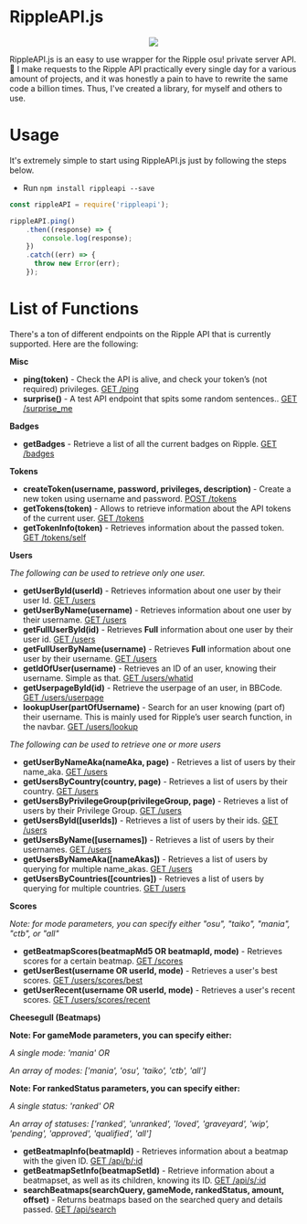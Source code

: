 # RippleAPI.js
<p align="center">
<img src="https://suck.eggplants.org/3tk8ye.png" width:150px height:150px>
</p>
RippleAPI.js is an easy to use wrapper for the Ripple osu! private server API. 🎵 I make requests to the Ripple API practically every single day for a various amount of projects, and it was honestly a pain to have to rewrite the same code a billion times. Thus, I've created a library, for myself and others to use. 

# Usage
It's extremely simple to start using RippleAPI.js just by following the steps below.
* Run `npm install rippleapi --save`

```js
const rippleAPI = require('rippleapi');

rippleAPI.ping()
    .then((response) => {
        console.log(response);
    })
    .catch((err) => {
      throw new Error(err);
    });
```    
# List of Functions
There's a ton of different endpoints on the Ripple API that is currently supported. Here are the following: 

**Misc**
* **ping(token)** - Check the API is alive, and check your token’s (not required) privileges. [GET /ping](http://docs.ripple.moe/docs/api/v1#get-%2Fping)
* **surprise()** - A test API endpoint that spits some random sentences.. [GET /surprise_me](http://docs.ripple.moe/docs/api/v1#get-%2Fsurprise_me)


**Badges**
* **getBadges** - Retrieve a list of all the current badges on Ripple. [GET /badges](http://http://ripple.moe/api/v1/badges)

**Tokens**
* **createToken(username, password, privileges, description)** - Create a new token using username and password. [POST /tokens](http://docs.ripple.moe/docs/api/v1#post-%2Ftokens)
* **getTokens(token)** - Allows to retrieve information about the API tokens of the current user. [GET /tokens](http://docs.ripple.moe/docs/api/v1#get-%2Ftokens)
* **getTokenInfo(token)** - Retrieves information about the passed token. [GET /tokens/self](http://docs.ripple.moe/docs/api/v1#get-%2Ftokens%2Fself)


**Users**

*The following can be used to retrieve only one user.*

* **getUserById(userId)** - Retrieves information about one user by their user Id. [GET /users](http://docs.ripple.moe/docs/api/v1#get-%2Fusers)
* **getUserByName(username)** - Retrieves information about one user by their username. [GET /users](http://docs.ripple.moe/docs/api/v1#get-%2Fusers)
* **getFullUserById(id)** - Retrieves **Full** information about one user by their user id. [GET /users](http://docs.ripple.moe/docs/api/v1#get-%2Fusers)
* **getFullUserByName(username)** - Retrieves **Full** information about one user by their username. [GET /users](http://docs.ripple.moe/docs/api/v1#get-%2Fusers)
* **getIdOfUser(username)** - Retrieves an ID of an user, knowing their username. Simple as that. [GET /users/whatid](http://docs.ripple.moe/docs/api/v1#get-%2Fusers%2Fwhatid)
* **getUserpageById(id)** - Retrieve the userpage of an user, in BBCode. [GET /users/userpage](http://docs.ripple.moe/docs/api/v1#get-%2Fusers%2Fuserpage)
* **lookupUser(partOfUsername)** - Search for an user knowing (part of) their username. This is mainly used for Ripple’s user search function, in the navbar. [GET /users/lookup](http://docs.ripple.moe/docs/api/v1#get-%2Fusers%2Flookup)

*The following can be used to retrieve one or more users*

* **getUserByNameAka(nameAka, page)** - Retrieves a list of users by their name_aka. [GET /users](http://docs.ripple.moe/docs/api/v1#get-%2Fusers)
* **getUsersByCountry(country, page)** - Retrieves a list of users by their country. [GET /users](http://docs.ripple.moe/docs/api/v1#get-%2Fusers)
* **getUsersByPrivilegeGroup(privilegeGroup, page)** - Retrieves a list of users by their Privilege Group. [GET /users](http://docs.ripple.moe/docs/api/v1#get-%2Fusers)
* **getUsersById([userIds])** - Retrieves a list of users by their ids. [GET /users](http://docs.ripple.moe/docs/api/v1#get-%2Fusers)
* **getUsersByName([usernames])** - Retrieves a list of users by their usernames. [GET /users](http://docs.ripple.moe/docs/api/v1#get-%2Fusers)
* **getUsersByNameAka([nameAkas])** - Retrieves a list of users by querying for multiple name_akas. [GET /users](http://docs.ripple.moe/docs/api/v1#get-%2Fusers)
* **getUsersByCountries([countries])** - Retrieves a list of users by querying for multiple countries. [GET /users](http://docs.ripple.moe/docs/api/v1#get-%2Fusers)


**Scores**

*Note: for mode parameters, you can specify either "osu", "taiko", "mania", "ctb", or "all"*

* **getBeatmapScores(beatmapMd5 OR beatmapId, mode)** - Retrieves scores for a certain beatmap. [GET /scores](http://docs.ripple.moe/docs/api/v1#get-%2Fscores)
* **getUserBest(username OR userId, mode)** - Retrieves a user's best scores. [GET /users/scores/best](http://docs.ripple.moe/docs/api/v1#get-%2Fusers%2Fscores%2Frecent%2C-get-%2Fusers%2Fscores%2Fbest)
* **getUserRecent(username OR userId, mode)** - Retrieves a user's recent scores. [GET /users/scores/recent](http://docs.ripple.moe/docs/api/v1#get-%2Fusers%2Fscores%2Frecent%2C-get-%2Fusers%2Fscores%2Fbest)


**Cheesegull (Beatmaps)**

**Note: For gameMode parameters, you can specify either:**

*A single mode: 'mania' OR*

*An array of modes: ['mania', 'osu', 'taiko', 'ctb', 'all']*


**Note: For rankedStatus parameters, you can specify either:** 

*A single status: 'ranked' OR* 

*An array of statuses: ['ranked', 'unranked', 'loved', 'graveyard', 'wip', 'pending', 'approved', 'qualified', 'all']*

* **getBeatmapInfo(beatmapId)** - Retrieves information about a beatmap with the given ID. [GET /api/b/:id](http://docs.ripple.moe/docs/cheesegull/cheesegull-api#get-%2Fapi%2Fb%2F%3Aid)
* **getBeatmapSetInfo(beatmapSetId)** - Retrieve information about a beatmapset, as well as its children, knowing its ID. [GET /api/s/:id](http://docs.ripple.moe/docs/cheesegull/cheesegull-api#get-%2Fapi%2Fs%2F%3Aid)
* **searchBeatmaps(searchQuery, gameMode, rankedStatus, amount, offset)** - Returns beatmaps based on the searched query and details passed. [GET /api/search](http://docs.ripple.moe/docs/cheesegull/cheesegull-api#get-%2Fapi%2Fsearch)

